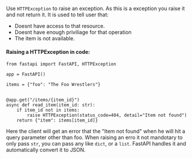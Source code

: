 Use `HTTPException` to raise an exception. As this is a exception you raise it and not return it. It is used to tell user that:
- Doesnt have access to that resource.
- Doesnt have enough priviliage for that operation
- The item is not available.

#### Raising a HTTPException in code:
```
from fastapi import FastAPI, HTTPException

app = FastAPI()

items = {"foo": "The Foo Wrestlers"}


@app.get("/items/{item_id}")
async def read_item(item_id: str):
    if item_id not in items:
        raise HTTPException(status_code=404, detail="Item not found")
    return {"item": items[item_id]}
```

Here the client will get an error that the "Item not found" when he will hit a query parameter other than foo. When raising an erro it not mandotary to only pass `str`, you can pass any like `dict`, or a `list`. FastAPI handles it and automatically convert it to JSON.